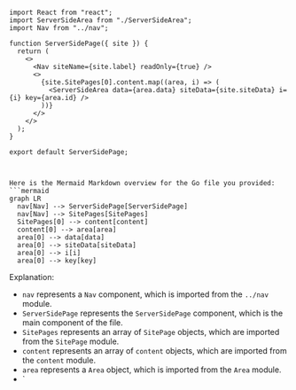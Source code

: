 ```tsx

import React from "react";
import ServerSideArea from "./ServerSideArea";
import Nav from "../nav";

function ServerSidePage({ site }) {
  return (
    <>
      <Nav siteName={site.label} readOnly={true} />
      <>
        {site.SitePages[0].content.map((area, i) => (
          <ServerSideArea data={area.data} siteData={site.siteData} i={i} key={area.id} />
        ))}
      </>
    </>
  );
}

export default ServerSidePage;


```

```mermaid

Here is the Mermaid Markdown overview for the Go file you provided:
```mermaid
graph LR
  nav[Nav] --> ServerSidePage[ServerSidePage]
  nav[Nav] --> SitePages[SitePages]
  SitePages[0] --> content[content]
  content[0] --> area[area]
  area[0] --> data[data]
  area[0] --> siteData[siteData]
  area[0] --> i[i]
  area[0] --> key[key]
```
Explanation:

* `nav` represents a `Nav` component, which is imported from the `../nav` module.
* `ServerSidePage` represents the `ServerSidePage` component, which is the main component of the file.
* `SitePages` represents an array of `SitePage` objects, which are imported from the `SitePage` module.
* `content` represents an array of `content` objects, which are imported from the `content` module.
* `area` represents a `Area` object, which is imported from the `Area` module.
* `

```
